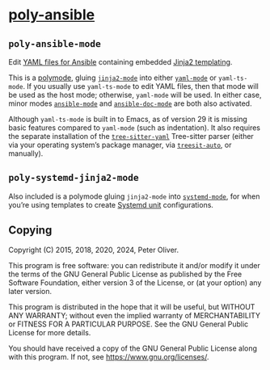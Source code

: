 # [poly-ansible](https://gitlab.com/mavit/poly-ansible/)

## `poly-ansible-mode`

Edit [YAML files for Ansible](https://docs.ansible.com/ansible/latest/reference_appendices/YAMLSyntax.html) containing embedded [Jinja2 templating](http://jinja.pocoo.org/docs/).

This is a [polymode](https://polymode.github.io/), gluing [`jinja2-mode`](https://github.com/paradoxxxzero/jinja2-mode) into either  [`yaml-mode`](https://github.com/yoshiki/yaml-mode) or `yaml-ts-mode`.  If you usually use `yaml-ts-mode` to edit YAML files, then that mode will be used as the host mode; otherwise, `yaml-mode` will be used.  In either case, minor modes [`ansible-mode`](https://gitlab.com/emacs-ansible/emacs-ansible) and [`ansible-doc-mode`](https://github.com/emacsorphanage/ansible-doc) are both also activated.

Although `yaml-ts-mode` is built in to Emacs, as of version 29 it is missing basic features compared to `yaml-mode` (such as indentation).  It also requires the separate installation of the [`tree-sitter-yaml`](https://github.com/tree-sitter-grammars/tree-sitter-yaml) Tree-sitter parser (either via your operating system’s package manager, via [`treesit-auto`](https://github.com/renzmann/treesit-auto), or manually).

## `poly-systemd-jinja2-mode`

Also included is a polymode gluing `jinja2-mode` into [`systemd-mode`](https://github.com/holomorph/systemd-mode/), for when you’re using templates to create [Systemd unit](https://www.freedesktop.org/software/systemd/man/latest/systemd.unit.html) configurations.

## Copying

Copyright (C) 2015, 2018, 2020, 2024, Peter Oliver.

This program is free software: you can redistribute it and/or modify it under the terms of the GNU General Public License as published by the Free Software Foundation, either version 3 of the License, or (at your option) any later version.

This program is distributed in the hope that it will be useful, but WITHOUT ANY WARRANTY; without even the implied warranty of MERCHANTABILITY or FITNESS FOR A PARTICULAR PURPOSE.  See the GNU General Public License for more details.

You should have received a copy of the GNU General Public License along with this program.  If not, see <https://www.gnu.org/licenses/>.
